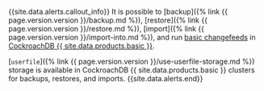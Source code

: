 {{site.data.alerts.callout_info}}
It is possible to [backup]({% link {{ page.version.version }}/backup.md %}), [restore]({% link {{ page.version.version }}/restore.md %}), [import]({% link {{ page.version.version }}/import-into.md %}), and run [basic changefeeds](changefeed-for.html) in [CockroachDB {{ site.data.products.basic }}](../cockroachcloud/quickstart.html).

[`userfile`]({% link {{ page.version.version }}/use-userfile-storage.md %}) storage is available in CockroachDB {{ site.data.products.basic }} clusters for backups, restores, and imports.
{{site.data.alerts.end}}
